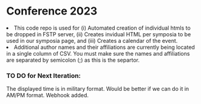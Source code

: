 # Conference 2023
<li>
This code repo is used for (i) Automated creation of individual htmls to be dropped in FSTP server, (ii) Creates invidual HTML per symposia to be used in our symposia page, and (iii) Creates a calendar of the event.
</li>
<li >Additional author names and their affiliations are currently being located in a single column of CSV. You must make sure the names and affiliations are separated by semicolon (;) as this is the separtor. </li>

<h3>TO DO for Next Iteration: </h3>
The displayed time is in military format. Would be better if we can do it in AM/PM format. 
Webhook added.
